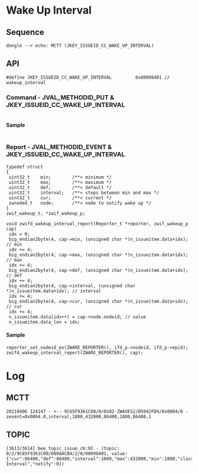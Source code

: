 # Wake Up Interval
## Sequence

   ```sequence
   dongle --> echo: MCTT (JKEY_ISSUEID_CC_WAKE_UP_INTERVAL)
   ```

## API
   ```
#define JKEY_ISSUEID_CC_WAKE_UP_INTERVAL         0x00098401 // wakeup_interval
   ```
### Command - JVAL_METHODID_PUT & JKEY_ISSUEID_CC_WAKE_UP_INTERVAL
   ```

   ```
#### Sample
   ```

   ```
### Report - JVAL_METHODID_EVENT & JKEY_ISSUEID_CC_WAKE_UP_INTERVAL
   ```
typedef struct
{
	uint32_t	min;		/**< minimum */
	uint32_t	max;		/**< maximum */
	uint32_t	def;		/**< default */
	uint32_t	interval;	/**< steps between min and max */
	uint32_t	cur;		/**< current */
	zwnoded_t	node;       /**< node to notify wake up */
}
zwif_wakeup_t, *zwif_wakeup_p;

void zwifd_wakeup_interval_report(Reporter_t *reporter, zwif_wakeup_p cap)
	idx = 0;
	big_endian2byte(4, cap->min, (unsigned char *)n_issueitem.data+idx); // min
	idx += 4;
	big_endian2byte(4, cap->max, (unsigned char *)n_issueitem.data+idx); // max
	idx += 4;
	big_endian2byte(4, cap->def, (unsigned char *)n_issueitem.data+idx); // def
	idx += 4;
	big_endian2byte(4, cap->interval, (unsigned char *)n_issueitem.data+idx); // interval
	idx += 4;
	big_endian2byte(4, cap->cur, (unsigned char *)n_issueitem.data+idx); // cur
	idx += 4;
	n_issueitem.data[idx++] = cap->node.nodeid; // value
	n_issueitem.data_len = idx;
   ```
#### Sample
   ```
reporter_set_nodeid_ex(ZWARE_REPORTER(), ifd_p->nodeid, ifd_p->epid);
zwifd_wakeup_interval_report(ZWARE_REPORTER(), cap);
   ```

# Log
## MCTT
   ```
20210406 124147 - <-- 9C65F9361C00/0/0x02-ZWAVES2/D5942FD4/0x0004/0 - zevent=0x0004.0,interval,1800,432000,86400,1800,86400,1
   ```

## TOPIC
   ```
[3613/3614] bee_topic_issue_cb:92 - (topic: 0/2/9C65F9361C00/D808ACB4/2/0/00098401, value: {"cur":86400,"def":86400,"interval":1800,"max":432000,"min":1800,"class":"Wakeup Interval","notify":0})
   ```
